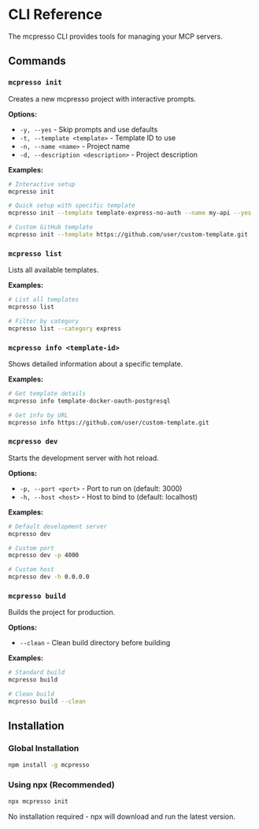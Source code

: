 # CLI Reference

The mcpresso CLI provides tools for managing your MCP servers.

## Commands

### `mcpresso init`
Creates a new mcpresso project with interactive prompts.

**Options:**
- `-y, --yes` - Skip prompts and use defaults
- `-t, --template <template>` - Template ID to use
- `-n, --name <name>` - Project name
- `-d, --description <description>` - Project description

**Examples:**
```bash
# Interactive setup
mcpresso init

# Quick setup with specific template
mcpresso init --template template-express-no-auth --name my-api --yes

# Custom GitHub template
mcpresso init --template https://github.com/user/custom-template.git
```

### `mcpresso list`
Lists all available templates.

**Examples:**
```bash
# List all templates
mcpresso list

# Filter by category
mcpresso list --category express
```

### `mcpresso info <template-id>`
Shows detailed information about a specific template.

**Examples:**
```bash
# Get template details
mcpresso info template-docker-oauth-postgresql

# Get info by URL
mcpresso info https://github.com/user/custom-template.git
```

### `mcpresso dev`
Starts the development server with hot reload.

**Options:**
- `-p, --port <port>` - Port to run on (default: 3000)
- `-h, --host <host>` - Host to bind to (default: localhost)

**Examples:**
```bash
# Default development server
mcpresso dev

# Custom port
mcpresso dev -p 4000

# Custom host
mcpresso dev -h 0.0.0.0
```

### `mcpresso build`
Builds the project for production.

**Options:**
- `--clean` - Clean build directory before building

**Examples:**
```bash
# Standard build
mcpresso build

# Clean build
mcpresso build --clean
```

## Installation

### Global Installation
```bash
npm install -g mcpresso
```

### Using npx (Recommended)
```bash
npx mcpresso init
```

No installation required - npx will download and run the latest version. 